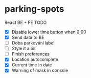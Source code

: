 # parking-spots


React BE + FE TODO
- [x] Disable lower time button when 0:00
- [x] Send data to BE
- [ ] Doba parkování label
- [ ] Style it a bit
- [ ] Finish preferences
- [x] Location autocomplete
- [x] Current time in date
- [x] Warning of mask in console